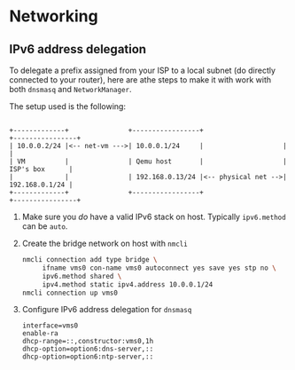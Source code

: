 # Networking

## IPv6 address delegation

To delegate a prefix assigned from your ISP to a local subnet (do directly connected to your
router), here are athe steps to make it with work with both `dnsmasq` and `NetworkManager`.

The setup used is the following:

```

+-------------+               +-----------------+                    +----------------+
| 10.0.0.2/24 |<-- net-vm --->| 10.0.0.1/24     |                    |                |
| VM          |               | Qemu host       |                    | ISP's box      |
|             |               | 192.168.0.13/24 |<-- physical net -->| 192.168.0.1/24 |
+-------------+               +-----------------+                    +----------------+
```

1. Make sure you _do_ have a valid IPv6 stack on host. Typically `ipv6.method` can be `auto`.

2. Create the bridge network on host with `nmcli`
   ```bash
   nmcli connection add type bridge \
        ifname vms0 con-name vms0 autoconnect yes save yes stp no \
        ipv6.method shared \
        ipv4.method static ipv4.address 10.0.0.1/24
   nmcli connection up vms0
   ```

3. Configure IPv6 address delegation for `dnsmasq`
   ```dnsmasq
   interface=vms0
   enable-ra
   dhcp-range=::,constructor:vms0,1h
   dhcp-option=option6:dns-server,::
   dhcp-option=option6:ntp-server,::
   ```
